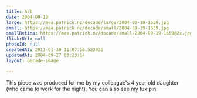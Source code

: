 ```yaml
---
title: Art
date: 2004-09-19
large: https://mea.patrick.nz/decade/large/2004-09-19-1659.jpg
small: https://mea.patrick.nz/decade/small/2004-09-19-1659.jpg
smallRetina: https://mea.patrick.nz/decade/small/2004-09-19-1659@2x.jpg
flickrUrl: null
photoId: null
createdAt: 2011-01-30 11:07:16.523836
updatedAt: 2004-09-27 03:23:14
layout: decade-image

---
```

This piece was produced for me by my colleague's 4 year old daughter (who came to work for the night). You can also see my tux pin. 
